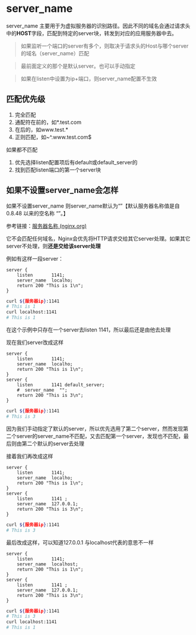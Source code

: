 # server_name

server_name 主要用于为虚拟服务器的识别路径。因此不同的域名会通过请求头中的**HOST**字段，匹配到特定的server块，转发到对应的应用服务器中去。

> 如果监听一个端口的server有多个，则取决于请求头的Host与哪个server的域名（server_name）匹配

> 最前面定义的那个是默认server。也可以手动指定

> 如果在listen中设置为ip+端口，则server_name配置不生效

## 匹配优先级

1. 完全匹配
2. 通配符在前的，如*.test.com
3. 在后的，如www.test.*
4. 正则匹配，如~^\.www\.test\.com$

如果都不匹配

1. 优先选择listen配置项后有default或default_server的
2. 找到匹配listen端口的第一个server块

## 如果不设置server_name会怎样

如果不设置server_name 则server_name默认为“”【默认服务器名称值是自 0.8.48 以来的空名称 “”。】

参考链接：[服务器名称 (nginx.org)](http://nginx.org/en/docs/http/server_names.html)

它不会匹配任何域名，Nginx会优先将HTTP请求交给其它server处理。如果其它server不处理，则**还是交给该server处理**

例如有这样一段server：

```nginx
server {
    listen       1141;
    server_name  localho;
    return 200 "This is 1\n";
}
```

```sh
curl ${服务器ip}:1141
# This is 1
curl localhost:1141
# This is 1
```

在这个示例中只存在一个server去listen 1141，所以最后还是由他去处理

现在我们server改成这样

```nginx
server {
    listen       1141;
    server_name  localho;
    return 200 "This is 1\n";
}
server {
    listen       1141 default_server;
  	#  server_name  "";
    return 200 "This is 3\n";
}
```

```sh
curl ${服务器ip}:1141
# This is 3
```

因为我们手动指定了默认的server，所以优先选用了第二个server，然而发现第二个server的server_name不匹配，又去匹配第一个server，发现也不匹配，最后则由第二个默认的server去处理

接着我们再改成这样

```nginx
server {
    listen       1141;
    server_name  localho;
    return 200 "This is 1\n";
}
server {
    listen       1141 ;
  	server_name  127.0.0.1;
    return 200 "This is 3\n";
}
```

```sh
curl ${服务器ip}:1141
# This is 3
```

最后改成这样，可以知道127.0.0.1 与localhost代表的意思不一样

```nginx
server {
    listen       1141;
    server_name  localhost;
    return 200 "This is 1\n";
}
server {
    listen       1141 ;
  	server_name  127.0.0.1;
    return 200 "This is 3\n";
}
```

```sh
curl ${服务器ip}:1141
# This is 3
curl localhost:1141
# This is 1
```

